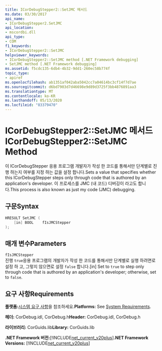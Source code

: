 ```yaml
---
title: ICorDebugStepper2::SetJMC 메서드
ms.date: 03/30/2017
api_name:
- ICorDebugStepper2.SetJMC
api_location:
- mscordbi.dll
api_type:
- COM
f1_keywords:
- ICorDebugStepper2::SetJMC
helpviewer_keywords:
- ICorDebugStepper2::SetJMC method [.NET Framework debugging]
- SetJMC method [.NET Framework debugging]
ms.assetid: f5cdc135-6db4-4b32-9dd1-260ec58b774f
topic_type:
- apiref
ms.openlocfilehash: ab1351af042aba5042cc7a04614bc3cf14f7d7ae
ms.sourcegitcommit: d6bd7903d7d46698e9d89d3725f3bb4876891aa3
ms.translationtype: MT
ms.contentlocale: ko-KR
ms.lasthandoff: 05/13/2020
ms.locfileid: "83379470"
---
```

# <a name="icordebugstepper2setjmc-method"></a><span data-ttu-id="67cbe-102">ICorDebugStepper2::SetJMC 메서드</span><span class="sxs-lookup"><span data-stu-id="67cbe-102">ICorDebugStepper2::SetJMC Method</span></span>
<span data-ttu-id="67cbe-103">이 ICorDebugStepper 응용 프로그램 개발자가 작성 한 코드를 통해서만 단계별로 진행 하는지 여부를 지정 하는 값을 설정 합니다.</span><span class="sxs-lookup"><span data-stu-id="67cbe-103">Sets a value that specifies whether this ICorDebugStepper steps only through code that is authored by an application's developer.</span></span> <span data-ttu-id="67cbe-104">이 프로세스를 JMC (내 코드) 디버깅이 라고도 합니다.</span><span class="sxs-lookup"><span data-stu-id="67cbe-104">This process is also known as just my code (JMC) debugging.</span></span>  
  
## <a name="syntax"></a><span data-ttu-id="67cbe-105">구문</span><span class="sxs-lookup"><span data-stu-id="67cbe-105">Syntax</span></span>  
  
```cpp  
HRESULT SetJMC (  
    [in] BOOL    fIsJMCStepper  
);  
```  
  
## <a name="parameters"></a><span data-ttu-id="67cbe-106">매개 변수</span><span class="sxs-lookup"><span data-stu-id="67cbe-106">Parameters</span></span>  
 `fIsJMCStepper`  
 <span data-ttu-id="67cbe-107">진행 `true`응용 프로그램의 개발자가 작성 한 코드를 통해서만 단계별로 실행 하려면로 설정 하 고, 그렇지 않으면로 설정 `false` 합니다.</span><span class="sxs-lookup"><span data-stu-id="67cbe-107">[in] Set to `true` to step only through code that is authored by an application's developer; otherwise, set to `false`.</span></span>  
  
## <a name="requirements"></a><span data-ttu-id="67cbe-108">요구 사항</span><span class="sxs-lookup"><span data-stu-id="67cbe-108">Requirements</span></span>  
 <span data-ttu-id="67cbe-109">**플랫폼:**[시스템 요구 사항](../../get-started/system-requirements.md)을 참조하세요.</span><span class="sxs-lookup"><span data-stu-id="67cbe-109">**Platforms:** See [System Requirements](../../get-started/system-requirements.md).</span></span>  
  
 <span data-ttu-id="67cbe-110">**헤더:** CorDebug.idl, CorDebug.h</span><span class="sxs-lookup"><span data-stu-id="67cbe-110">**Header:** CorDebug.idl, CorDebug.h</span></span>  
  
 <span data-ttu-id="67cbe-111">**라이브러리:** CorGuids.lib</span><span class="sxs-lookup"><span data-stu-id="67cbe-111">**Library:** CorGuids.lib</span></span>  
  
 <span data-ttu-id="67cbe-112">**.NET Framework 버전:**[!INCLUDE[net_current_v20plus](../../../../includes/net-current-v20plus-md.md)]</span><span class="sxs-lookup"><span data-stu-id="67cbe-112">**.NET Framework Versions:** [!INCLUDE[net_current_v20plus](../../../../includes/net-current-v20plus-md.md)]</span></span>
